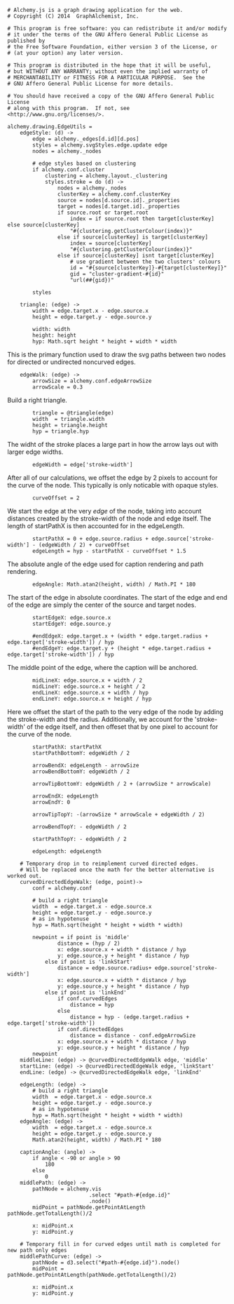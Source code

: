     # Alchemy.js is a graph drawing application for the web.
    # Copyright (C) 2014  GraphAlchemist, Inc.

    # This program is free software: you can redistribute it and/or modify
    # it under the terms of the GNU Affero General Public License as published by
    # the Free Software Foundation, either version 3 of the License, or
    # (at your option) any later version.

    # This program is distributed in the hope that it will be useful,
    # but WITHOUT ANY WARRANTY; without even the implied warranty of
    # MERCHANTABILITY or FITNESS FOR A PARTICULAR PURPOSE.  See the
    # GNU Affero General Public License for more details.

    # You should have received a copy of the GNU Affero General Public License
    # along with this program.  If not, see <http://www.gnu.org/licenses/>.

    alchemy.drawing.EdgeUtils =
        edgeStyle: (d) ->
            edge = alchemy._edges[d.id][d.pos]
            styles = alchemy.svgStyles.edge.update edge
            nodes = alchemy._nodes

            # edge styles based on clustering
            if alchemy.conf.cluster
                clustering = alchemy.layout._clustering
                styles.stroke = do (d) ->
                    nodes = alchemy._nodes
                    clusterKey = alchemy.conf.clusterKey
                    source = nodes[d.source.id]._properties
                    target = nodes[d.target.id]._properties
                    if source.root or target.root
                        index = if source.root then target[clusterKey] else source[clusterKey]
                        "#{clustering.getClusterColour(index)}"
                    else if source[clusterKey] is target[clusterKey]
                        index = source[clusterKey]
                        "#{clustering.getClusterColour(index)}"
                    else if source[clusterKey] isnt target[clusterKey]
                        # use gradient between the two clusters' colours
                        id = "#{source[clusterKey]}-#{target[clusterKey]}"
                        gid = "cluster-gradient-#{id}"
                        "url(##{gid})"

            styles

        triangle: (edge) ->
            width = edge.target.x - edge.source.x
            height = edge.target.y - edge.source.y

            width: width
            height: height
            hyp: Math.sqrt height * height + width * width

This is the primary function used to draw the svg paths between
two nodes for directed or undirected noncurved edges. 

        edgeWalk: (edge) ->
            arrowSize = alchemy.conf.edgeArrowSize
            arrowScale = 0.3
            
Build a right triangle.

            triangle = @triangle(edge)
            width  = triangle.width
            height = triangle.height
            hyp = triangle.hyp

The widht of the stroke places a large part in how the arrow lays out with larger edge widths.

            edgeWidth = edge['stroke-width']

After all of our calculations, we offset the edge by 2 pixels to account for the curve of the node.
This typically is only noticable with opaque styles.

            curveOffset = 2

We start the edge at the very *edge* of the node, taking into account distances created by the stroke-width of the node
and edge itself.  The length of startPathX is then accounted for in the edgeLength.

            startPathX = 0 + edge.source.radius + edge.source['stroke-width'] - (edgeWidth / 2) + curveOffset
            edgeLength = hyp - startPathX - curveOffset * 1.5


The absolute angle of the edge used for caption rendering and
path rendering.

            edgeAngle: Math.atan2(height, width) / Math.PI * 180

The start of the edge in absolute coordinates.  The start of the edge and end
of the edge are simply the center of the source and target nodes.

            startEdgeX: edge.source.x
            startEdgeY: edge.source.y

            #endEdgeX: edge.target.x + (width * edge.target.radius + edge.target['stroke-width']) / hyp
            #endEdgeY: edge.target.y + (height * edge.target.radius + edge.target['stroke-width']) / hyp

The middle point of the edge, where the caption will be anchored.

            midLineX: edge.source.x + width / 2
            midLineY: edge.source.x + height / 2
            endLineX: edge.source.x + width / hyp
            endLineY: edge.source.x + height / hyp
            
Here we offset the start of the path to the very edge of the node by adding the stroke-width and the radius.
Additionally, we account for the 'stroke-width' of the edge itself, and then offeset that by one pixel to account
for the curve of the node.

            startPathX: startPathX
            startPathBottomY: edgeWidth / 2
            
            arrowBendX: edgeLength - arrowSize
            arrowBendBottomY: edgeWidth / 2
            
            arrowTipBottomY: edgeWidth / 2 + (arrowSize * arrowScale)
            
            arrowEndX: edgeLength
            arrowEndY: 0
            
            arrowTipTopY: -(arrowSize * arrowScale + edgeWidth / 2)
            
            arrowBendTopY: - edgeWidth / 2

            startPathTopY: - edgeWidth / 2

            edgeLength: edgeLength

        # Temporary drop in to reimplement curved directed edges.
        # Will be replaced once the math for the better alternative is worked out.
        curvedDirectedEdgeWalk: (edge, point)->
            conf = alchemy.conf

            # build a right triangle
            width  = edge.target.x - edge.source.x
            height = edge.target.y - edge.source.y
            # as in hypotenuse 
            hyp = Math.sqrt(height * height + width * width)

            newpoint = if point is 'middle'
                    distance = (hyp / 2)
                    x: edge.source.x + width * distance / hyp
                    y: edge.source.y + height * distance / hyp
                else if point is 'linkStart'
                    distance = edge.source.radius+ edge.source['stroke-width']
                    x: edge.source.x + width * distance / hyp
                    y: edge.source.y + height * distance / hyp
                else if point is 'linkEnd'
                    if conf.curvedEdges
                        distance = hyp
                    else
                        distance = hyp - (edge.target.radius + edge.target['stroke-width'])
                    if conf.directedEdges
                        distance = distance - conf.edgeArrowSize
                    x: edge.source.x + width * distance / hyp
                    y: edge.source.y + height * distance / hyp
            newpoint
        middleLine: (edge) -> @curvedDirectedEdgeWalk edge, 'middle'
        startLine: (edge) -> @curvedDirectedEdgeWalk edge, 'linkStart'
        endLine: (edge) -> @curvedDirectedEdgeWalk edge, 'linkEnd'
        
        edgeLength: (edge) ->
            # build a right triangle
            width  = edge.target.x - edge.source.x
            height = edge.target.y - edge.source.y
            # as in hypotenuse 
            hyp = Math.sqrt(height * height + width * width)
        edgeAngle: (edge) ->
            width  = edge.target.x - edge.source.x
            height = edge.target.y - edge.source.y
            Math.atan2(height, width) / Math.PI * 180
        
        captionAngle: (angle) ->
            if angle < -90 or angle > 90
                180
            else
                0
        middlePath: (edge) ->
            pathNode = alchemy.vis
                              .select "#path-#{edge.id}"
                              .node()
            midPoint = pathNode.getPointAtLength pathNode.getTotalLength()/2
 
            x: midPoint.x
            y: midPoint.y
                
        # Temporary fill in for curved edges until math is completed for new path only edges
        middlePathCurve: (edge) ->
            pathNode = d3.select("#path-#{edge.id}").node()
            midPoint = pathNode.getPointAtLength(pathNode.getTotalLength()/2)

            x: midPoint.x
            y: midPoint.y